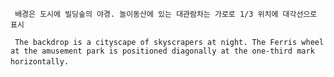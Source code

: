 `
`
`
배경은 도시에 빌딩숲의 야경. 놀이동산에 있는 대관람차는 가로로 1/3 위치에 대각선으로 표시
`
`
`

`
`
`
The backdrop is a cityscape of skyscrapers at night. The Ferris wheel at the amusement park is positioned diagonally at the one-third mark horizontally.
`
`
`
